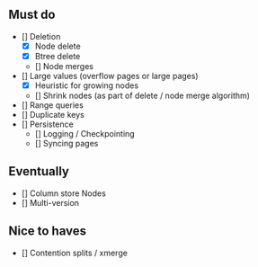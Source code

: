 ## Must do
* [] Deletion
    * [x] Node delete
    * [x] Btree delete
    * [] Node merges
* [] Large values (overflow pages or large pages)
    * [x] Heuristic for growing nodes
    * [] Shrink nodes (as part of delete / node merge algorithm)
* [] Range queries
* [] Duplicate keys
* [] Persistence
    * [] Logging / Checkpointing
    * [] Syncing pages


## Eventually
* [] Column store Nodes
* [] Multi-version

## Nice to haves
* [] Contention splits / xmerge
